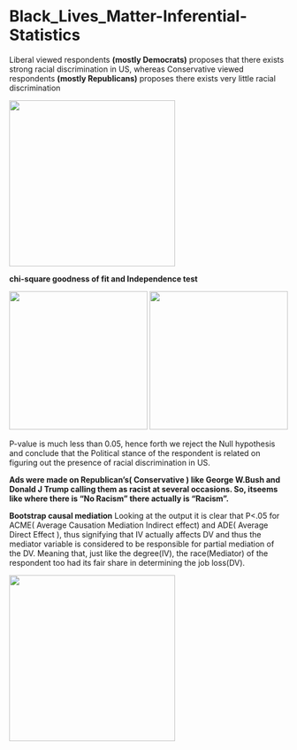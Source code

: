 # Black_Lives_Matter-Inferential-Statistics

Liberal viewed respondents **(mostly Democrats)** proposes that there exists strong racial discrimination in US, whereas Conservative viewed respondents **(mostly Republicans)** proposes there exists very little racial discrimination

<img src="https://user-images.githubusercontent.com/68782458/89497856-c9ff1000-d7da-11ea-9dc9-bdb23c510601.png" width="300" height="300">

**chi-square goodness of fit and Independence test**

<img src="https://user-images.githubusercontent.com/68782458/89497998-07fc3400-d7db-11ea-811e-4758a0a82751.png" width="250" height="250"> <img src="https://user-images.githubusercontent.com/68782458/89498054-1f3b2180-d7db-11ea-87d2-0b72413b6397.png" width="250" height="250">

P-value is much less than 0.05, hence forth we reject the Null hypothesis and conclude that the Political stance of the respondent is related on figuring out the presence of racial discrimination in US.

**Ads were made on Republican’s( Conservative ) like George W.Bush and Donald J Trump calling them as racist at several occasions. So, itseems like where there is “No Racism” there actually is “Racism”.**

**Bootstrap causal mediation**
Looking at the output it is clear that P<.05 for ACME( Average Causation Mediation Indirect effect) and ADE( Average Direct Effect ), thus signifying that IV actually affects DV and thus the mediator variable is considered to be responsible for partial mediation of the DV. Meaning that, just like the degree(IV), the race(Mediator) of the respondent too had its fair share in determining the job loss(DV).

<img src="https://user-images.githubusercontent.com/68782458/89498107-3712a580-d7db-11ea-9773-a5f1a654dd5e.png" width="300" height="300">
